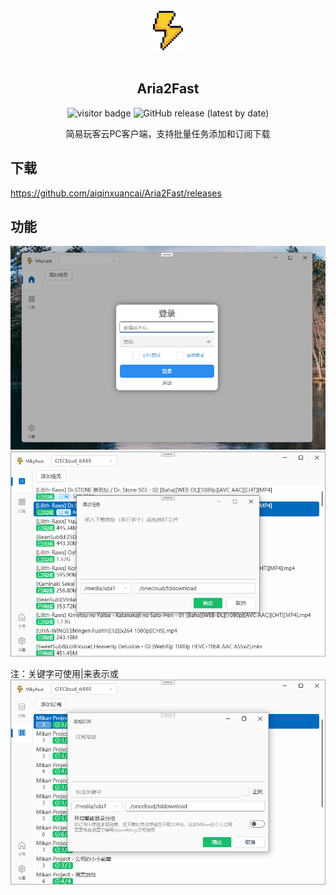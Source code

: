 ﻿
<div align="center">
<br>
<img width="48" src="./docs/images/logo.png" alt="Aria2Fast">
<br>
<br>
</div>
<p align="center" color="#6a737d">
<h2 align="center">Aria2Fast</h2>
</p>
<p align="center">
<img src="https://visitor.apptest.dev/?page_id=githubwkyfast" alt="visitor badge"/>
<img alt="GitHub release (latest by date)" src="https://img.shields.io/github/v/release/aiqinxuancai/Aria2Fast">
</p>
<p align="center" color="#6a737d">
简易玩客云PC客户端，支持批量任务添加和订阅下载 <br>
</p>

## 下载
https://github.com/aiqinxuancai/Aria2Fast/releases

## 功能
<img src="./docs/images/wkyfast.png" alt="Aria2Fast">

<img src="./docs/images/wkyfast1.png" alt="Aria2Fast">

注：关键字可使用|来表示或
<img src="./docs/images/wkyfast2.png" alt="Aria2Fast">

